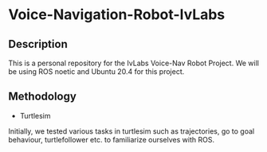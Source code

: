 # Voice-Navigation-Robot-IvLabs

## Description

This is a personal repository for the IvLabs Voice-Nav Robot Project. We will be using ROS noetic and Ubuntu 20.4 for this project.

## Methodology

* Turtlesim

Initially, we tested various tasks in turtlesim such as trajectories, go to goal behaviour, turtlefollower etc. to familiarize ourselves with ROS.
